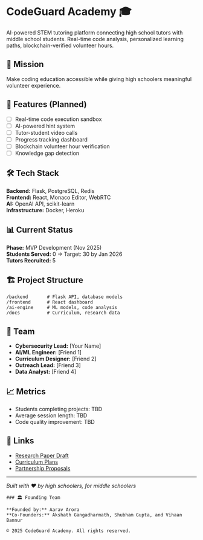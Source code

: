 # CodeGuard Academy 🎓

AI-powered STEM tutoring platform connecting high school tutors with middle school students. Real-time code analysis, personalized learning paths, blockchain-verified volunteer hours.

## 🎯 Mission
Make coding education accessible while giving high schoolers meaningful volunteer experience.

## 🚀 Features (Planned)
- [ ] Real-time code execution sandbox
- [ ] AI-powered hint system
- [ ] Tutor-student video calls
- [ ] Progress tracking dashboard
- [ ] Blockchain volunteer hour verification
- [ ] Knowledge gap detection

## 🛠️ Tech Stack
**Backend:** Flask, PostgreSQL, Redis  
**Frontend:** React, Monaco Editor, WebRTC  
**AI:** OpenAI API, scikit-learn  
**Infrastructure:** Docker, Heroku

## 📊 Current Status
**Phase:** MVP Development (Nov 2025)  
**Students Served:** 0 → Target: 30 by Jan 2026  
**Tutors Recruited:** 5  

## 🏗️ Project Structure
```
/backend       # Flask API, database models
/frontend      # React dashboard
/ai-engine     # ML models, code analysis
/docs          # Curriculum, research data
```

## 🤝 Team
- **Cybersecurity Lead:** [Your Name]
- **AI/ML Engineer:** [Friend 1]
- **Curriculum Designer:** [Friend 2]
- **Outreach Lead:** [Friend 3]
- **Data Analyst:** [Friend 4]

## 📈 Metrics
- Students completing projects: TBD
- Average session length: TBD
- Code quality improvement: TBD

## 🔗 Links
- [Research Paper Draft](docs/research/)
- [Curriculum Plans](docs/curriculum/)
- [Partnership Proposals](docs/outreach/)

---
*Built with ❤️ by high schoolers, for middle schoolers*
```
### 🏛️ Founding Team

**Founded by:** Aarav Arora  
**Co-Founders:** Akshath Gangadharmath, Shubham Gupta, and Vihaan Bannur

© 2025 CodeGuard Academy. All rights reserved.
